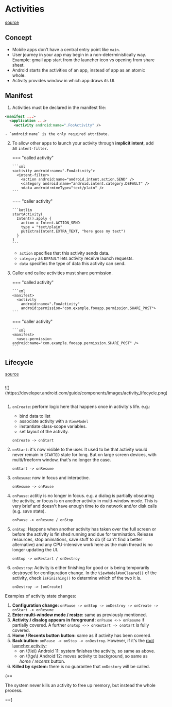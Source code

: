 # Activities

<style>
.md-logo img {
  content: url('/android/logo.svg');
}
</style>

[source](https://developer.android.com/guide/components/activities/intro-activities)

## Concept

- Mobile apps don't have a central entry point like `main`.
- User journey in your app may begin in a non-deterministically way. Example: gmail app start from the launcher icon vs opening from share sheet.
- Android starts the activities of an app, instead of app as an atomic whole.
- Activity provides window in which app draws its UI.

## Manifest

1. Activities must be declared in the manifest file:

```xml
<manifest ...>
  <application ...>
    <activity android:name=".FooActivity" />
```

    - `android:name` is the only required attribute.

2.  To allow other apps to launch your activity through **implicit intent**, add an `intent-filter`.

    === "called activity"

        ```xml
        <activity android:name=".FooActivity">
          <intent-filter>
            <action android:name="android.intent.action.SEND" />
            <category android:name="android.intent.category.DEFAULT" />
            <data android:mimeType="text/plain" />
        ```

    === "caller activity"

        ```kotlin
        startActivity(
          Intent().apply {
            action = Intent.ACTION_SEND
            type = "text/plain"
            putExtra(Intent.EXTRA_TEXT, "here goes my text")
          }
        )
        ```

    - `action` specifies that this activity sends data.
    - `category` as `DEFAULT` lets activity receive launch requests.
    - `data` specifies the type of data this activity can send.

3.  Caller and callee activities must share permission.

    === "called activity"

        ```xml
        <manifest>
          <activity
            android:name=".FooActivity"
            android:permission="com.example.fooapp.permission.SHARE_POST">
        ```

    === "caller activity"

        ```xml
        <manifest>
          <uses-permission android:name="com.example.fooapp.permission.SHARE_POST" />
        ```

## Lifecycle

[source](https://developer.android.com/guide/components/activities/activity-lifecycle)

<p style="background-color: rgba(255, 255, 255, 0.1); display: inline-block;" markdown>
![](https://developer.android.com/guide/components/images/activity_lifecycle.png)
</p>

1. `onCreate`: perform logic here that happens once in activity's life. e.g.:

   - bind data to list
   - associate activity with a `ViewModel`
   - instantiate class-scope variables.
   - set layout of the activity.

   ```
   onCreate -> onStart
   ```

2. `onStart`: it's now visible to the user. It used to be that activity would never remain in `STARTED` state for long. But on large screen devices, with multi/freeform window, that's no longer the case.

   ```
   onStart -> onResume
   ```

3. `onResume`: now in focus and interactive.

   ```
   onResume -> onPause
   ```

4. `onPause`: actitiy is no longer in focus. e.g. a dialog is partially obscuring the activity, or focus is on another activity in multi-window mode. This is very brief and doesn't have enough time to do network and/or disk calls (e.g. save state).

   ```
   onPause -> onResume / onStop
   ```

5. `onStop`: Happens when another activity has taken over the full screen or before the activity is finished running and due for termination. Release resources, stop animations, save stuff to db (if can't find a better alternative) and any CPU-intensive work here as the main thread is no longer updating the UI.

   ```
   onStop -> onRestart / onDestroy
   ```

6. `onDestroy`: Activity is either finishing for good or is being temporarily destroyed for configuration change. In the `ViewModel#onCleared()` of the activity, check `isFinishing()` to determine which of the two it is.

   ```
   onDestroy -> [onCreate]
   ```

Examples of activity state changes:

1. **Configuration change:** `onPause -> onStop -> onDestroy -> onCreate -> onStart -> onResume`
2. **Enter multi-window mode / resize:** same as previously mentioned.
3. **Activity / disalog appears in foreground:** `onPause <-> onResume` if partially covered. A further `onStop <-> onRestart -> onStart` is fully covered.
4. **Home / Recents button button:** same as if activity has been covered.
5. **Back button:** `onPause -> onStop -> onDestroy`. However, if it's the [root launcher activity](https://developer.android.com/guide/components/activities/tasks-and-back-stack#back-press-behavior):
   - on \\(\le\\) Android 11: system finishes the activity, so same as above.
   - on \\(\ge\\) Android 12: moves activity to background, so same as _home / recents_ button.
6. **Killed by system:** there is no guarantee that `onDestory` will be called.

{==

The system never kills an activity to free up memory, but instead the whole process.

==}
